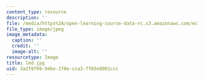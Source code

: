 ```yaml
---
content_type: resource
description: ''
file: /media/https%3A/open-learning-course-data-rc.s3.amazonaws.com/ec-710-d-lab-medical-technologies-for-the-developing-world-spring-2010/3a2f8f0994be1f0ecca3ff03e8901ccc_led.jpg
file_type: image/jpeg
image_metadata:
  caption: ''
  credit: ''
  image-alt: ''
resourcetype: Image
title: led.jpg
uid: 3a2f8f09-94be-1f0e-cca3-ff03e8901ccc
---
```

